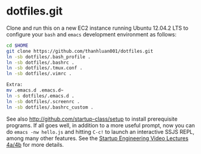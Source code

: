 dotfiles.git
============
Clone and run this on a new EC2 instance running Ubuntu 12.04.2 LTS to
configure your `bash` and `emacs` development environment as follows:

```sh
cd $HOME
git clone https://github.com/thanhluan001/dotfiles.git
ln -sb dotfiles/.bash_profile .
ln -sb dotfiles/.bashrc .
ln -sb dotfiles/.tmux.conf .
ln -sb dotfiles/.vimrc .

Extra: 
mv .emacs.d .emacs.d~
ln -s dotfiles/.emacs.d .
ln -sb dotfiles/.screenrc .
ln -sb dotfiles/.bashrc_custom .
```

See also http://github.com/startup-class/setup to install prerequisite
programs. If all goes well, in addition to a more useful prompt, now you can
do `emacs -nw hello.js` and hitting `C-c!` to launch an interactive SSJS
REPL, among many other features. See the
[Startup Engineering Video Lectures 4a/4b](https://class.coursera.org/startup-001/lecture/index)
for more details.
